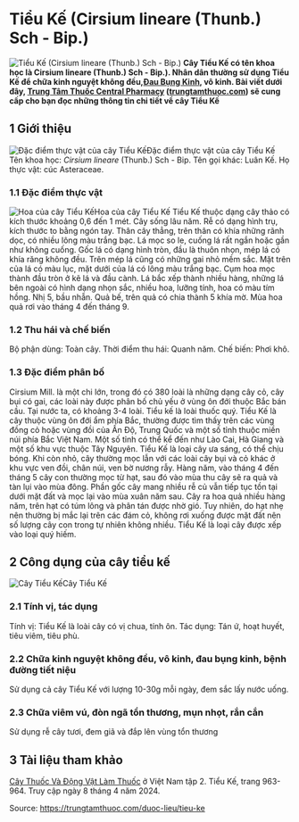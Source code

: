 # Tiểu Kế (Cirsium lineare (Thunb.) Sch - Bip.)

![Tiểu Kế \(Cirsium lineare \(Thunb.\) Sch - Bip.\)](https://trungtamthuoc.com/images/others/cay-tieu-ke-6852.jpg)
**Cây Tiểu Kế có tên khoa học là Cirsium lineare (Thunb.) Sch - Bip.). Nhân dân thường sử dụng Tiểu Kế để chữa kinh nguyệt không đều,[Đau Bụng Kinh](https://trungtamthuoc.com/bai-viet/cach-dau-bung-kinh-va-phong-tranh-dau-bung-kinh "Đau Bụng Kinh"), vô kinh. Bài viết dưới đây, [Trung Tâm Thuốc Central Pharmacy](https://trungtamthuoc.com/ "Trung Tâm Thuốc Central Pharmacy") ([trungtamthuoc.com](https://trungtamthuoc.com/ "trungtamthuoc.com")) sẽ cung cấp cho bạn đọc những thông tin chi tiết về cây Tiểu Kế**
##  1 Giới thiệu
![Đặc điểm thực vật của cây Tiểu Kế](https://trungtamthuoc.com/images/item/cay-tieu-ke-0.jpg)Đặc điểm thực vật của cây Tiểu Kế
Tên khoa học: _Cirsium lineare_ (Thunb.) Sch - Bip.
Tên gọi khác: Luân Kế.
Họ thực vật: cúc Asteraceae.
### 1.1 Đặc điểm thực vật
![Hoa của cây Tiểu Kế](https://trungtamthuoc.com/images/item/cay-tieu-ke-1.jpg)Hoa của cây Tiểu Kế
Tiểu Kế thuộc dạng cây thảo có kích thước khoảng 0,6 đến 1 mét. Cây sống lâu năm. Rễ có dạng hình trụ, kích thước to bằng ngón tay.
Thân cây thẳng, trên thân có khía những rãnh dọc, có nhiều lông màu trắng bạc.
Lá mọc so le, cuống lá rất ngắn hoặc gần như không cuống. Gốc lá có dạng hình tròn, đầu là thuôn nhọn, mép lá có khía răng không đều. Trên mép lá cũng có những gai nhỏ mềm sắc. Mặt trên của lá có màu lục, mặt dưới của lá có lông màu trắng bạc.
Cụm hoa mọc thành đầu tròn ở kẽ lá và đầu cành. Lá bắc xếp thành nhiều hàng, những lá bên ngoài có hình dạng nhọn sắc, nhiều hoa, lưỡng tính, hoa có màu tím hồng.
Nhị 5, bầu nhẵn.
Quả bế, trên quả có chia thành 5 khía mờ.
Mùa hoa quả rơi vào tháng 4 đến tháng 9.
### 1.2 Thu hái và chế biến
Bộ phận dùng: Toàn cây.
Thời điểm thu hái: Quanh năm.
Chế biến: Phơi khô.
### 1.3 Đặc điểm phân bố
Cirsium Mill. là một chi lớn, trong đó có 380 loài là những dạng cây cỏ, cây bụi có gai, các loài này được phân bố chủ yếu ở vùng ôn đới thuộc Bắc bán cầu. Tại nước ta, có khoảng 3-4 loài. Tiểu kế là loài thuốc quý.
Tiểu Kế là cây thuộc vùng ôn đới ẩm phía Bắc, thường được tìm thấy trên các vùng đồng cỏ hoặc vùng đồi của Ấn Độ, Trung Quốc và một số tỉnh thuộc miền núi phía Bắc Việt Nam. Một số tỉnh có thể kể đến như Lào Cai, Hà Giang và một số khu vực thuộc Tây Nguyên.
Tiểu Kế là loại cây ưa sáng, có thể chịu bóng. Khi còn nhỏ, cây thường mọc lẫn với các loài cây bụi và cỏ khác ở khu vực ven đồi, chân núi, ven bờ nương rẫy.
Hàng năm, vào tháng 4 đến tháng 5 cây con thường mọc từ hạt, sau đó vào mùa thu cây sẽ ra quả và tàn lụi vào mùa đông.
Phần gốc cây mang nhiều rễ củ vẫn tiếp tục tồn tại dưới mặt đất và mọc lại vào mùa xuân năm sau.
Cây ra hoa quả nhiều hàng năm, trên hạt có túm lông và phân tán được nhờ gió. Tuy nhiên, do hạt nhẹ nên thường bị mắc lại trên các đám cỏ, không rơi xuống được mặt đất nên số lượng cây con trong tự nhiên không nhiều.
Tiểu Kế là loại cây được xếp vào loại quý hiếm.
##  2 Công dụng của cây tiểu kế
![Cây Tiểu Kế](https://trungtamthuoc.com/images/item/cay-tieu-ke-2.jpg)Cây Tiểu Kế
### 2.1 Tính vị, tác dụng
Tính vị: Tiểu Kế là loài cây có vị chua, tính ôn.
Tác dụng: Tán ứ, hoạt huyết, tiêu viêm, tiêu phù.
### 2.2 Chữa kinh nguyệt không đều, vô kinh, đau bụng kinh, bệnh đường tiết niệu
Sử dụng cả cây Tiểu Kế với lượng 10-30g mỗi ngày, đem sắc lấy nước uống.
### 2.3 Chữa viêm vú, đòn ngã tổn thương, mụn nhọt, rắn cắn
Sử dụng rễ cây tươi, đem giã và đắp lên vùng tổn thương
##  3 Tài liệu tham khảo
[Cây Thuốc Và Động Vật Làm Thuốc](https://trungtamthuoc.com/bai-viet/doc-online-va-tai-mien-phi-pdf-sach-cay-thuoc-va-dong-vat-lam-thuoc-o-viet-nam "Cây Thuốc Và Động Vật Làm Thuốc") ở Việt Nam tập 2. Tiểu Kế, trang 963-964. Truy cập ngày 8 tháng 4 năm 2024.


Source: https://trungtamthuoc.com/duoc-lieu/tieu-ke